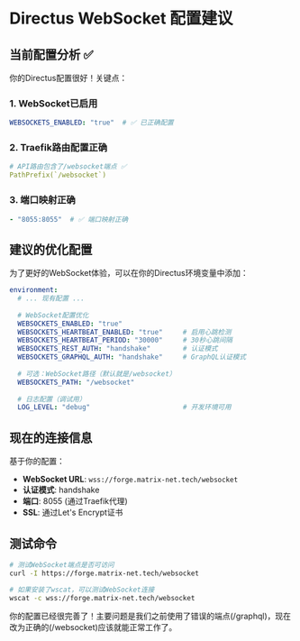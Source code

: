 # Directus WebSocket 配置建议

## 当前配置分析 ✅

你的Directus配置很好！关键点：

### 1. WebSocket已启用
```yaml
WEBSOCKETS_ENABLED: "true"  # ✅ 已正确配置
```

### 2. Traefik路由配置正确
```yaml
# API路由包含了/websocket端点 ✅
PathPrefix(`/websocket`)
```

### 3. 端口映射正确
```yaml
- "8055:8055"  # ✅ 端口映射正确
```

## 建议的优化配置

为了更好的WebSocket体验，可以在你的Directus环境变量中添加：

```yaml
environment:
  # ... 现有配置 ...
  
  # WebSocket配置优化
  WEBSOCKETS_ENABLED: "true"
  WEBSOCKETS_HEARTBEAT_ENABLED: "true"     # 启用心跳检测
  WEBSOCKETS_HEARTBEAT_PERIOD: "30000"     # 30秒心跳间隔
  WEBSOCKETS_REST_AUTH: "handshake"        # 认证模式
  WEBSOCKETS_GRAPHQL_AUTH: "handshake"     # GraphQL认证模式
  
  # 可选：WebSocket路径（默认就是/websocket）
  WEBSOCKETS_PATH: "/websocket"
  
  # 日志配置（调试用）
  LOG_LEVEL: "debug"                       # 开发环境可用
```

## 现在的连接信息

基于你的配置：
- **WebSocket URL**: `wss://forge.matrix-net.tech/websocket`
- **认证模式**: handshake
- **端口**: 8055 (通过Traefik代理)
- **SSL**: 通过Let's Encrypt证书

## 测试命令

```bash
# 测试WebSocket端点是否可访问
curl -I https://forge.matrix-net.tech/websocket

# 如果安装了wscat，可以测试WebSocket连接
wscat -c wss://forge.matrix-net.tech/websocket
```

你的配置已经很完善了！主要问题是我们之前使用了错误的端点(/graphql)，现在改为正确的(/websocket)应该就能正常工作了。